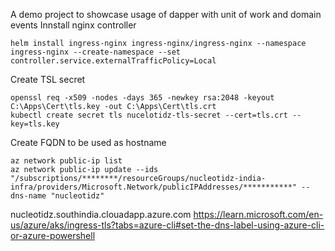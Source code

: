 A demo project to showcase usage of dapper with unit of work and domain events 
Innstall nginx controller
```
helm install ingress-nginx ingress-nginx/ingress-nginx --namespace ingress-nginx --create-namespace --set controller.service.externalTrafficPolicy=Local
```
Create TSL secret
```
openssl req -x509 -nodes -days 365 -newkey rsa:2048 -keyout C:\Apps\Cert\tls.key -out C:\Apps\Cert\tls.crt
kubectl create secret tls nucelotidz-tls-secret --cert=tls.crt --key=tls.key
```

Create FQDN to be used as hostname 
```
az network public-ip list
az network public-ip update --ids "/subscriptions/********/resourceGroups/nucleotidz-india-infra/providers/Microsoft.Network/publicIPAddresses/***********" --dns-name "nucleotidz"
```
nucleotidz.southindia.clouadapp.azure.com
https://learn.microsoft.com/en-us/azure/aks/ingress-tls?tabs=azure-cli#set-the-dns-label-using-azure-cli-or-azure-powershell
